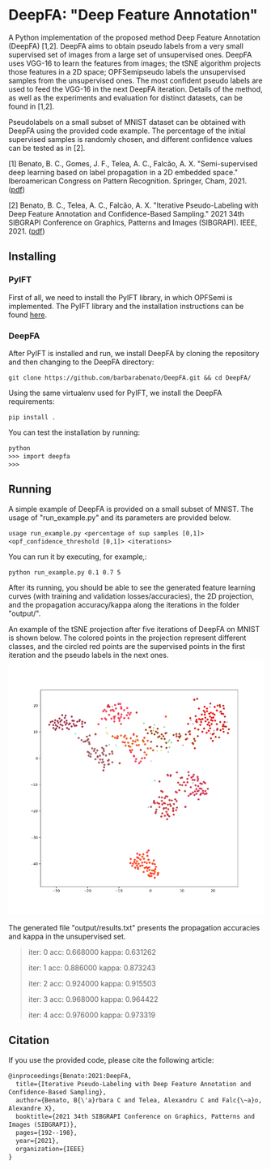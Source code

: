 # DeepFA: "Deep Feature Annotation" 

A Python implementation of the proposed method Deep Feature Annotation (DeepFA) [1,2]. DeepFA aims to obtain pseudo labels from a very small supervised set of images from a large set of unsupervised ones. DeepFA uses VGG-16 to learn the features from images; the tSNE algorithm projects those features in a 2D space; OPFSemipseudo labels the unsupervised samples from the unsupervised ones. The most confident pseudo labels are used to feed the VGG-16 in the next DeepFA iteration. Details of the method, as well as the experiments and evaluation for distinct datasets, can be found in [1,2].

Pseudolabels on a small subset of MNIST dataset can be obtained with DeepFA using the provided code example. The percentage of the initial supervised samples is randomly chosen, and different confidence values can be tested as in [2].


[1] Benato, B. C., Gomes, J. F., Telea, A. C., Falcão, A. X. "Semi-supervised deep learning based on label propagation in a 2D embedded space." Iberoamerican Congress on Pattern Recognition. Springer, Cham, 2021. ([pdf](https://www.ijcai.org/proceedings/2017/0345.pdf))

[2] Benato, B. C., Telea, A. C., Falcão, A. X. "Iterative Pseudo-Labeling with Deep Feature Annotation and Confidence-Based Sampling." 2021 34th SIBGRAPI Conference on Graphics, Patterns and Images (SIBGRAPI). IEEE, 2021. ([pdf](http://sibgrapi.sid.inpe.br/col/sid.inpe.br/sibgrapi/2021/09.06.19.40/doc/2021_sibgrapi_Benato-2.pdf))


## Installing

### PyIFT
First of all, we need to install the PyIFT library, in which OPFSemi is implemented. The PyIFT library and the installation instructions can be found [here](https://github.com/JoOkuma/PyIFT). 

### DeepFA
After PyIFT is installed and run, we install DeepFA by cloning the repository and then changing to the DeepFA directory:

```
git clone https://github.com/barbarabenato/DeepFA.git && cd DeepFA/
```

Using the same virtualenv used for PyIFT, we install the DeepFA requirements:
```
pip install .
```

You can test the installation by running:
```
python
>>> import deepfa
>>>
```

## Running
A simple example of DeepFA is provided on a small subset of MNIST. The usage of "run_example.py" and its parameters are provided below.
```
usage run_example.py <percentage of sup samples [0,1]> <opf_confidence_threshold [0,1]> <iterations>
```

You can run it by executing, for example,:
```
python run_example.py 0.1 0.7 5 
```

After its running, you should be able to see the generated feature learning curves (with training and validation losses/accuracies), the 2D projection, and the propagation accuracy/kappa along the iterations in the folder "output/".

An example of the tSNE projection after five iterations of DeepFA on MNIST is shown below. The colored points in the projection represent different classes, and the circled red points are the supervised points in the first iteration and the pseudo labels in the next ones.
![tsne](deepfa/output/tsne_iter4.png)


The generated file "output/results.txt" presents the propagation accuracies and kappa in the unsupervised set.

>iter: 0		 acc: 0.668000	 kappa: 0.631262 
>
>iter: 1		 acc: 0.886000	 kappa: 0.873243 
>
>iter: 2		 acc: 0.924000	 kappa: 0.915503 
>
>iter: 3		 acc: 0.968000	 kappa: 0.964422 
>
>iter: 4		 acc: 0.976000	 kappa: 0.973319 


## Citation
If you use the provided code, please cite the following article:
```
@inproceedings{Benato:2021:DeepFA,
  title={Iterative Pseudo-Labeling with Deep Feature Annotation and Confidence-Based Sampling},
  author={Benato, B{\'a}rbara C and Telea, Alexandru C and Falc{\~a}o, Alexandre X},
  booktitle={2021 34th SIBGRAPI Conference on Graphics, Patterns and Images (SIBGRAPI)},
  pages={192--198},
  year={2021},
  organization={IEEE}
}
```

